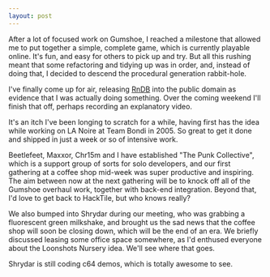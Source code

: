 ```yaml
---
layout: post
---
```


After a lot of focused work on Gumshoe, I reached a milestone that allowed me to
put together a simple, complete game, which is currently playable online. It's
fun, and easy for others to pick up and try. But all this rushing meant that
some refactoring and tidying up was in order, and, instead of doing that, I
decided to descend the procedural generation rabbit-hole.

I've finally come up for air, releasing
[RnDB](https://github.com/kranzky/rndb)
into the public domain as evidence that I was actually doing something. Over the
coming weekend I'll finish that off, perhaps recording an explanatory video.

It's an itch I've been longing to scratch for a while, having first has the idea
while working on LA Noire at Team Bondi in 2005. So great to get it done and
shipped in just a week or so of intensive work.

Beetlefeet, Maxxor, Chr15m and I have established "The Punk Collective", which
is a support group of sorts for solo developers, and our first gathering at a
coffee shop mid-week was super productive and inspiring. The aim between now at
the next gathering will be to knock off all of the Gumshoe overhaul work,
together with back-end integration. Beyond that, I'd love to get back to
HackTile, but who knows really?

We also bumped into Shrydar during our meeting, who was grabbing a fluorescent
green milkshake, and brought us the sad news that the coffee shop will soon be
closing down, which will be the end of an era. We briefly discussed leasing some
office space somewhere, as I'd enthused everyone about the Loonshots Nursery
idea. We'll see where that goes.

Shrydar is still coding c64 demos, which is totally awesome to see.
